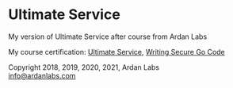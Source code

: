 # Ultimate Service

My version of Ultimate Service after course from Ardan Labs

My course certification: [Ultimate Service](https://education.ardanlabs.com/certificates/okyjvmbsv8), [Writing Secure Go Code](https://education.ardanlabs.com/certificates/qcqahqkd8f)

Copyright 2018, 2019, 2020, 2021, Ardan Labs  
info@ardanlabs.com
